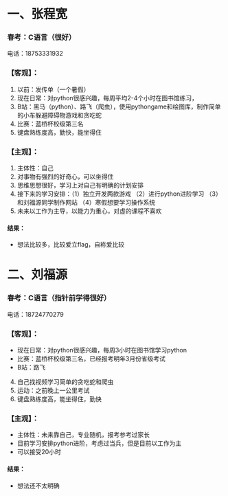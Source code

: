 # 一、张程宽
### 春考：C语言（很好）
电话：18753331932
### 【客观】：
1. 以前：发传单（一个暑假）
2. 现在日常：对python很感兴趣，每周平均2-4个小时在图书馆练习，
3. B站：黑马（python）、路飞（爬虫），使用pythongame和绘图库，制作简单的小车躲避障碍物游戏和贪吃蛇
4. 比赛：蓝桥杯校级第三名
5. 键盘熟练度高，勤快，能坐得住
### 【主观】：
1. 主体性：自己
2. 对事物有强烈的好奇心，可以坐得住
3. 思维思想很好，学习上对自己有明确的计划安排
4. 接下来的学习安排：（1）独立开发两款游戏 （2）进行python进阶学习 （3）和刘福源同学制作网站 （4）寒假想要学习操作系统
5. 未来以工作为主导，以能力为重心，对虚的课程不喜欢
#### 结果：
* 想法比较多，比较爱立flag，自称爱比较

# 二、刘福源
### 春考：C语言（指针前学得很好）
电话：18724770279
### 【客观】：
* 现在日常：对python很感兴趣，每周3小时在图书馆学习python
* 比赛：蓝桥杯校级第三名，已经报考明年3月份省级考试
* B站：路飞
4. 自己找视频学习简单的贪吃蛇和爬虫
5. 运动：之前晚上一公里考试
6. 键盘熟练度高，能坐得住，勤快
### 【主观】：
* 主体性：未来靠自己，专业随机，报考参考过家长
* 目前学习安排python进阶，考虑过当兵，但是目前以工作为主
* 可以接受20小时
#### 结果：
* 想法还不太明确

